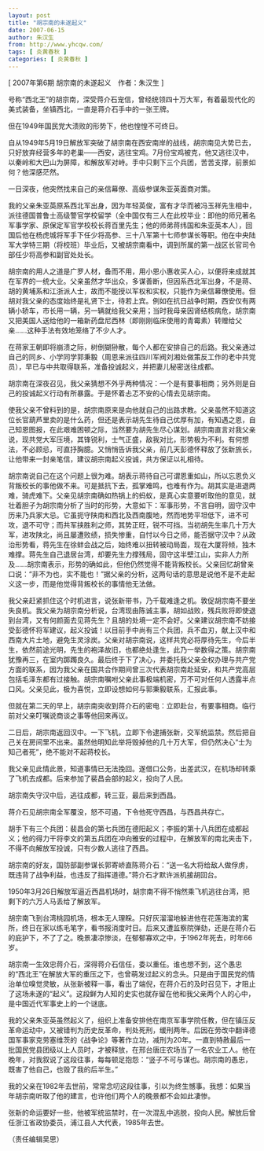 ```yaml
---
layout: post
title: "胡宗南的未遂起义"
date: 2007-06-15
author: 朱汉生
from: http://www.yhcqw.com/
tags: [ 炎黄春秋 ]
categories: [ 炎黄春秋 ]
---
```



[ 2007年第6期 胡宗南的未遂起义　作者：朱汉生 ]

号称“西北王”的胡宗南，深受蒋介石宠信，曾经统领四十万大军，有着最现代化的美式装备，坐镇西北，一直是蒋介石手中的一张王牌。

但在1949年国民党大溃败的形势下，他也惶惶不可终日。


自从1949年5月19日解放军突破了胡宗南在西安南岸的战线，胡宗南见大势已去，只好放弃经营多年的老巢——西安，逃往宝鸡。7月份宝鸡被克，他又逃往汉中，以秦岭和大巴山为屏障，和解放军对峙。手中只剩下三个兵团，苦苦支撑，前景如何？他深感茫然。

一日深夜，他突然找来自己的亲信幕僚、高级参谋朱亚英面商对策。


我的父亲朱亚英原系西北军出身，因为年轻英俊，富有才华而被冯玉祥先生相中，派往德国普鲁士高级警官学校留学（全中国仅有三人在此校毕业：即他的师兄著名军事学家、原保定军官学校校长蒋百里先生；他的师弟蒋纬国和朱亚英本人），回国后他在杨虎城将军手下任少将高参、三十八军第十七师参谋长等职。他在中央陆军大学特三期（将校班）毕业后，又被胡宗南看中，调到所属的第一战区长官司令部任少将高参和副官处处长。


胡宗南的用人之道是广罗人材，备而不用，用小恩小惠收买人心，以便将来成就其在军界的一统大业。父亲虽然才华出众，多谋善断，但因系西北军出身，不是蒋、胡的黄埔系和江浙派人士，故而不能授以军权和实权，只能作为亲信幕僚使用。但胡对我父亲的态度始终是礼贤下士，待若上宾。例如在抗日战争时期，西安仅有两辆小轿车，市长用一辆，另一辆就给我父亲用；当时我母亲因肾结核病危，胡宗南又把美国人送给他的一箱新药盘尼西林（即刚刚临床使用的青霉素）转赠给父亲……这种手法有效地笼络了不少人才。


在蒋家王朝即将崩溃之际，树倒猢狲散，每个人都在安排自己的后路。我父亲通过自己的同乡、小学同学郭秉毅（周恩来派往四川军阀刘湘处做策反工作的老中共党员），早已与中共取得联系，准备投诚起义，并把妻儿秘密送往成都。

胡宗南在深夜召见，我父亲猜想不外乎两种情况：一个是有要事相商；另外则是自己的投诚起义行动有所暴露。于是怀着忐忑不安的心情去见胡宗南。


使我父亲不曾料到的是，胡宗南原来是向他就自己的出路求教。父亲虽然不知道这位长官葫芦里卖的是什么药，但还是表示胡先生待自己优厚有加，有知遇之恩，自己知恩图报，在此艰难困顿之际，当然要为胡先生尽心谋划。胡宗南直言对我父亲说，现共党大军压境，其锋锐利，士气正盛，敌我对比，形势极为不利。有何想法，不必顾忌，可直抒胸臆。又悄悄告诉我父亲，前几天彭德怀释放了张新旅长，让他带来一封亲笔信，建议胡宗南起义投诚，共方保证以礼相待。


胡宗南说自己在这个问题上很为难。胡表示蒋待自己可谓恩重如山，所以忘恩负义背叛校长的事他做不来。可是抵抗下去，孤掌难鸣，也难有作为。胡其实是进退两难，骑虎难下。父亲见胡宗南确如热锅上的蚂蚁，是真心实意要听取他的意见，就壮着胆子为胡宗南分析了当时的形势，大意如下：军事形势，不言自明，固守汉中历来乃兵家大忌。它虽扼守陕南和西北及西南腹地，然而地势平坦低下，进不可攻，退不可守；而共军挟胜利之师，其势正旺，锐不可挡。当初胡先生率几十万大军，进攻陕北，尚且屡遭败绩，损失惨重，自忖以今日之师，能否据守汉中？从政治形势看，蒋先生在徐蚌会战之后，始终难以扭转被动局面，现在大厦将倾，独木难撑。蒋先生自己退居台湾，却要先生力撑残局，固守这半壁江山，实非人力所及……胡宗南表示，形势的确如此，但他仍然觉得不能背叛校长。父亲回忆胡曾亲口说：“非不为也，实不能也！”据父亲的分析，这两句话的意思是说他不是不走起义这一步，而是他觉得背叛校长的事情他无法做。


我父亲赶紧抓住这个时机进言，说张新带书，乃千载难逢之机。敦促胡宗南不要坐失良机。我父亲为胡宗南分析说，台湾现由陈诚主事，胡如战败，残兵败将即使退到台湾，又有何颜面去见蒋先生？且胡的处境一定不会好。父亲建议胡宗南不妨接受彭德怀将军建议，起义投诚！以目前手中尚有三个兵团，兵不血刃，献上汉中和西南大片土地，避免生灵涂炭。父亲对胡宗南说，这样共党必将厚待先生，今后半生，依然前途光明，先生的袍泽故旧，也都绝处逢生，此乃一举数得之策。胡宗南犹豫再三，在室内踯躅良久。最后终于下了决心，并委托我父亲全权办理与共产党方面的联系，因为我父亲在国共合作期间曾三次代表胡宗南赴延安，和共产党高层包括毛泽东都有过接触。胡宗南嘱咐父亲此事极端机密，万不可对任何人透露半点口风。父亲见此，极为喜悦，立即设想如何与郭秉毅联系，汇报此事。

但就在第二天的早上，胡宗南突收到蒋介石的密电：立即赴台，有要事相商。临行前对父亲叮嘱说商谈之事等他回来再议。


二日后，胡宗南返回汉中。一下飞机，立即下令逮捕张新，交军统监禁。然后把自己关在房间里不出来。虽然他明知此举将毁掉他的几十万大军，但仍然决心“士为知己者死”，绝不能对不起蒋校长。

我父亲见此情此景，知道事情已无法挽回。遂借口公务，出差武汉，在机场却转乘了飞机去成都。后来参加了裴昌会部的起义，投向了人民。

胡宗南失守汉中后，逃往成都，转三亚，最后来到西昌。

蒋介石见胡宗南全军覆没，怒不可遏，下令他死守西昌，与西昌共存亡。


胡手下有三个兵团：裴昌会的第七兵团在德阳起义；李振的第十八兵团在成都起义；他的得力干将李文的第五兵团在冲向雅安的过程中，在解放军的南北夹击下，不得不向解放军投诚，只有少数人逃往了西昌。

胡宗南的好友，国防部副参谋长郭寄峤直陈蒋介石：“送一名大将给敌人做俘虏，既违背了战争利益，也违反了指挥道德。”蒋介石才默许派机接胡回台。

1950年3月26日解放军逼近西昌机场时，胡宗南不得不悄然乘飞机逃往台湾，把剩下的六万人马丢给了解放军。


胡宗南飞到台湾桃园机场，根本无人理睬。只好灰溜溜地躲进他在花莲海滨的寓所，终日在家以练毛笔字，看书报消度时日。后来又遭监察院弹劾，还是在蒋介石的庇护下，不了了之。晚景凄凉惨淡，在郁郁寡欢之中，于1962年死去，时年66岁。


胡宗南一生效忠蒋介石，深得蒋介石信任，委以重任。谁也想不到，这个愚忠的“西北王”在解放大军的重压之下，也曾萌发过起义的念头。只是由于国民党的情治单位嗅觉灵敏，从张新被释一事，看出了端倪，在蒋介石的及时召见下，才阻止了这场未遂的“起义”。这段鲜为人知的史实也就存留在他和我父亲两个人的心中，是中国近代军事史上的一个谜底。


我的父亲朱亚英虽然起义了，组织上准备安排他在南京军事学院任教，但在镇压反革命运动中，又被错判为历史反革命，判处死刑，缓刑两年。后因在劳改中翻译德国军事家克劳塞维茨的《战争论》等著作立功，减刑为20年。一直到特赦最后一批国民党县团级以上人员时，才被释放，在邢台唐庄农场当了一名农业工人。他在晚年，对我叙说了这段往事，每每顿足抱怨：“竖子不可与谋也。胡宗南的愚忠，既害了他自己，也毁了我的后半生。”

我的父亲在1982年去世前，常常念叨这段往事，引以为终生憾事。我想：如果当年胡宗南听取了他的建言，也许他们两个人的晚景都不会如此凄惨。

张新的命运要好一些，他被军统监禁时，在一次混乱中逃脱，投向人民。解放后曾任浙江省政协委员，浦江县人大代表，1985年去世。

（责任编辑吴思）


